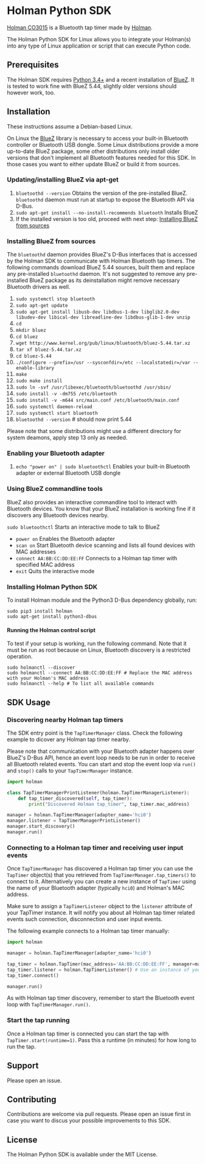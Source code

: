 # Holman Python SDK
[Holman CO3015](https://www.holmanindustries.com.au/products/bluetooth-tap-timer-co3015/) is a Bluetooth tap timer made by [Holman](https://www.holmanindustries.com.au/).

The Holman Python SDK for Linux allows you to integrate your Holman(s) into any type of Linux application or script that can execute Python code.

## Prerequisites
The Holman SDK requires [Python 3.4+](https://www.python.org) and a recent installation of [BlueZ](http://www.bluez.org/). It is tested to work fine with BlueZ 5.44, slightly older versions should however work, too.

## Installation
These instructions assume a Debian-based Linux.

On Linux the [BlueZ](http://www.bluez.org/) library is necessary to access your built-in Bluetooth controller or Bluetooth USB dongle. Some Linux distributions provide a more up-to-date BlueZ package, some other distributions only install older versions that don't implement all Bluetooth features needed for this SDK. In those cases you want to either update BlueZ or build it from sources.

### Updating/installing BlueZ via apt-get

1. `bluetoothd --version` Obtains the version of the pre-installed BlueZ. `bluetoothd` daemon must run at startup to expose the Bluetooth API via D-Bus.
2. `sudo apt-get install --no-install-recommends bluetooth` Installs BlueZ
3. If the installed version is too old, proceed with next step: [Installing BlueZ from sources](#installing-bluez-from-sources)

### Installing BlueZ from sources

The `bluetoothd` daemon provides BlueZ's D-Bus interfaces that is accessed by the Holman SDK to communicate with Holman Bluetooth tap timers. The following commands download BlueZ 5.44 sources, built them and replace any pre-installed `bluetoothd` daemon. It's not suggested to remove any pre-installed BlueZ package as its deinstallation might remove necessary Bluetooth drivers as well.

1. `sudo systemctl stop bluetooth`
2. `sudo apt-get update`
3. `sudo apt-get install libusb-dev libdbus-1-dev libglib2.0-dev libudev-dev libical-dev libreadline-dev libdbus-glib-1-dev unzip`
4. `cd`
5. `mkdir bluez`
6. `cd bluez`
7. `wget http://www.kernel.org/pub/linux/bluetooth/bluez-5.44.tar.xz`
8. `tar xf bluez-5.44.tar.xz`
9. `cd bluez-5.44`
10. `./configure --prefix=/usr --sysconfdir=/etc --localstatedir=/var --enable-library`
11. `make`
12. `sudo make install`
13. `sudo ln -svf /usr/libexec/bluetooth/bluetoothd /usr/sbin/`
14. `sudo install -v -dm755 /etc/bluetooth`
15. `sudo install -v -m644 src/main.conf /etc/bluetooth/main.conf`
16. `sudo systemctl daemon-reload`
17. `sudo systemctl start bluetooth`
18. `bluetoothd --version` # should now print 5.44

Please note that some distributions might use a different directory for system deamons, apply step 13 only as needed.

### Enabling your Bluetooth adapter

1. `echo "power on" | sudo bluetoothctl` Enables your built-in Bluetooth adapter or external Bluetooth USB dongle

### Using BlueZ commandline tools
BlueZ also provides an interactive commandline tool to interact with Bluetooth devices. You know that your BlueZ installation is working fine if it discovers any Bluetooth devices nearby.

`sudo bluetoothctl` Starts an interactive mode to talk to BlueZ
  * `power on` Enables the Bluetooth adapter
  * `scan on` Start Bluetooth device scanning and lists all found devices with MAC addresses
  * `connect AA:BB:CC:DD:EE:FF` Connects to a Holman tap timer with specified MAC address
  * `exit` Quits the interactive mode

### Installing Holman Python SDK

To install Holman module and the Python3 D-Bus dependency globally, run:

```
sudo pip3 install holman
sudo apt-get install python3-dbus
```

#### Running the Holman control script

To test if your setup is working, run the following command. Note that it must be run as root because on Linux, Bluetooth discovery is a restricted operation.

```
sudo holmanctl --discover
sudo holmanctl --connect AA:BB:CC:DD:EE:FF # Replace the MAC address with your Holman's MAC address
sudo holmanctl --help # To list all available commands
```

## SDK Usage

### Discovering nearby Holman tap timers

The SDK entry point is the `TapTimerManager` class. Check the following example to dicover any Holman tap timer nearby.

Please note that communication with your Bluetooth adapter happens over BlueZ's D-Bus API, hence an event loop needs to be run in order to receive all Bluetooth related events. You can start and stop the event loop via `run()` and `stop()` calls to your `TapTimerManager` instance.


```python
import holman

class TapTimerManagerPrintListener(holman.TapTimerManagerListener):
    def tap_timer_discovered(self, tap_timer):
        print("Discovered Holman tap_timer", tap_timer.mac_address)

manager = holman.TapTimerManager(adapter_name='hci0')
manager.listener = TapTimerManagerPrintListener()
manager.start_discovery()
manager.run()
```

### Connecting to a Holman tap timer and receiving user input events

Once `TapTimerManager` has discovered a Holman tap timer you can use the `TapTimer` object(s) that you retrieved from `TapTimerManager.tap_timers()` to connect to it. Alternatively you can create a new instance of `TapTimer` using the name of your Bluetooth adapter (typically `hci0`) and Holman's MAC address.

Make sure to assign a `TapTimerListener` object to the `listener` attribute of your TapTimer instance. It will notify you about all Holman tap timer related events such connection, disconnection and user input events.

The following example connects to a Holman tap timer manually:

```python
import holman

manager = holman.TapTimerManager(adapter_name='hci0')

tap_timer = holman.TapTimer(mac_address='AA:BB:CC:DD:EE:FF', manager=manager)
tap_timer.listener = holman.TapTimerListener() # Use an instance of your own holman.TapTimerListener subclass
tap_timer.connect()

manager.run()
```

As with Holman tap timer discovery, remember to start the Bluetooth event loop with `TapTimerManager.run()`.

### Start the tap running

Once a Holman tap timer is connected you can start the tap with `TapTimer.start(runtime=1)`.  Pass this a runtime (in minutes) for how long to run the tap.

## Support

Please open an issue.

## Contributing

Contributions are welcome via pull requests. Please open an issue first in case you want to discus your possible improvements to this SDK.

## License

The Holman Python SDK is available under the MIT License.

